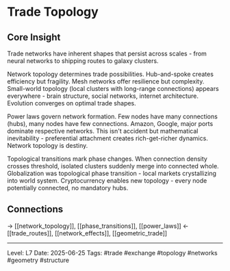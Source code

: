 # Trade Topology

## Core Insight
Trade networks have inherent shapes that persist across scales - from neural networks to shipping routes to galaxy clusters.

Network topology determines trade possibilities. Hub-and-spoke creates efficiency but fragility. Mesh networks offer resilience but complexity. Small-world topology (local clusters with long-range connections) appears everywhere - brain structure, social networks, internet architecture. Evolution converges on optimal trade shapes.

Power laws govern network formation. Few nodes have many connections (hubs), many nodes have few connections. Amazon, Google, major ports dominate respective networks. This isn't accident but mathematical inevitability - preferential attachment creates rich-get-richer dynamics. Network topology is destiny.

Topological transitions mark phase changes. When connection density crosses threshold, isolated clusters suddenly merge into connected whole. Globalization was topological phase transition - local markets crystallizing into world system. Cryptocurrency enables new topology - every node potentially connected, no mandatory hubs.

## Connections
→ [[network_topology]], [[phase_transitions]], [[power_laws]]
← [[trade_routes]], [[network_effects]], [[geometric_trade]]

---
Level: L7
Date: 2025-06-25
Tags: #trade #exchange #topology #networks #geometry #structure